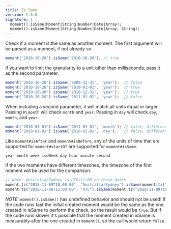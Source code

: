 ```yaml
---
title: Is Same
version: 2.0.0
signature: |
  moment().isSame(Moment|String|Number|Date|Array);
  moment().isSame(Moment|String|Number|Date|Array, String);
---
```



Check if a moment is the same as another moment. The first argument will be parsed as a moment, if not already so.

```javascript
moment('2010-10-20').isSame('2010-10-20'); // true
```

If you want to limit the granularity to a unit other than milliseconds, pass it as the second parameter.

```javascript
moment('2010-10-20').isSame('2009-12-31', 'year');  // false
moment('2010-10-20').isSame('2010-01-01', 'year');  // true
moment('2010-10-20').isSame('2010-12-31', 'year');  // true
moment('2010-10-20').isSame('2011-01-01', 'year');  // false
```

When including a second parameter, it will match all units equal or larger. Passing in `month` will check `month` and `year`. Passing in `day` will check `day`, `month`, and `year`.

```javascript
moment('2010-01-01').isSame('2011-01-01', 'month'); // false, different year
moment('2010-01-01').isSame('2010-02-01', 'day');   // false, different month
```

Like `moment#isAfter` and `moment#isBefore`, any of the units of time that are supported for `moment#startOf` are supported for `moment#isSame`.

```
year month week isoWeek day hour minute second
```

If the two moments have different timezones, the timezone of the first moment will be used for the comparison.

```javascript
// Note: Australia/Sydney is UTC+11:00 on these dates
moment.tz("2018-11-09T10:00:00", "Australia/Sydney").isSame(moment.tz("2018-11-08T12:00:00", "UTC"), "day"); // false
moment.tz("2018-11-08T12:00:00", "UTC").isSame(moment.tz("2018-11-09T10:00:00", "Australia/Sydney"), "day"); // true
```

*NOTE*: `moment().isSame()` has undefined behavior and should not be used! If
the code runs fast the initial created moment would be the same as the one
created in isSame to perform the check, so the result would be `true`. But
if the code runs slower it's possible that the moment created in isSame is
measurably after the one created in `moment()`, so the call would return
`false`.
